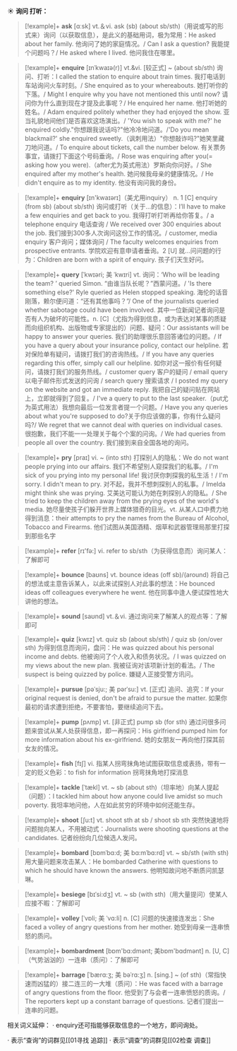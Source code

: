 ☀ <span class="category">**询问 打听：**</span>
>[!example]+ <span class="vocabulary">**ask**</span> [ɑːsk] 
> <span class="definition">vt.＆vi. ask (sb) (about sb/sth)（用说或写的形式来）询问（以获取信息），是此义的基础用词，极为常用：</span>He asked about her family. 他询问了她的家庭情况。/ Can I ask a question? 我能提个问题吗？/ He asked where I lived. 他问我住在哪里。
           
>[!example]+ <span class="vocabulary">**enquire**</span> [ɪnˈkwaɪə(r)]
> <span class="definition">vt.&vi. [较正式] ~ (about sb/sth) 询问、打听：</span>I called the station to enquire about train times. 我打电话到车站询问火车时刻。/ She enquired as to your whereabouts. 她打听你的下落。/ Might I enquire why you have not mentioned this until now? 请问你为什么直到现在才提及此事呢？/ He enquired her name. 他打听她的姓名。/ Adam enquired politely whether they had enjoyed the show. 亚当礼貌地间他们是否喜欢这场演出。/ 'You wish to speak with me?' he enquired coldly."你想跟我说话吗?"他冷冷地问道。/'Do you mean blackmail?' she enquired sweetly.（讽刺用法）"你想敲诈吗?"她笑里藏刀地问道。/ To enquire about tickets, call the number below. 有关票务事宜，请拨打下面这个号码垂询。/ Rose was enquiring after you(= asking how you were).（after尤为英式用法）罗斯向你问好。/ She enquired after my mother's health. 她问候我母亲的健康情况。/ He didn't enquire as to my identity. 他没有询问我的身份。

>[!example]+ <span class="vocabulary">**enquiry**</span> [ɪn'kwaɪərɪ]（美尤用inquiry）
> <span class="definition">n. 1 [C] enquiry (from sb) (about sb/sth) 询问或打听（关于…的信息）：</span>I’ll have to make a few enquiries and get back to you. 我得打听打听再给你答复。/ a telephone enquiry 电话查询 / We received over 300 enquiries about the job. 我们接到300多人次询问这份工作的情况。/ customer, media enquiry 客户询问；媒体询问 / The faculty welcomes enquiries from prospective entrants. 学院欢迎有意申请者垂询。<span class="definition">2 [U] 就…问问题的行为：</span>Children are born with a spirit of enquiry. 孩子们天生好问。
            
>[!example]+ <span class="vocabulary">**query**</span> [ˈkwɪəri; 美 ˈkwɪri]
> <span class="definition">vt. 询问：</span>‘Who will be leading the team? ’ queried Simon. “由谁当队长呢？”西蒙问道。/ 'Is there something else?' Ryle queried as Helen stopped speaking. 海伦的话音刚落，赖尔便问道：“还有其他事吗？”/ One of the journalists queried whether sabotage could have been involved. 其中一位新闻记者询问是否有人为破坏的可能性。<span class="definition">n. [C]（尤指为得到信息，或为表达对某事的质疑而向组织机构、出版物或专家提出的）问题、疑问：</span>Our assistants will be happy to answer your queries. 我们的助理很乐意回答诸位的问题。/ If you have a query about your insurance policy, contact our helpline. 若对保险单有疑问，请拨打我们的咨询热线。/ If you have any queries regarding this offer, simply call our helpline. 如你对这一报价有任何疑问，请拨打我们的服务热线。/ customer query 客户的疑问 / email query 以电子邮件形式发送的问询 / search query 搜索请求 / I posted my query on the website and got an immediate reply. 我把自己的疑问贴在网站上，立即就得到了回复。/ I've a query to put to the last speaker.（put尤为英式用法）我想向最后一位发言者提一个问题。/ Have you any queries about what you're supposed to do?关于你应该做的事，你有什么疑问吗?/ We regret that we cannot deal with queries on individual cases. 很抱歉，我们不能一一处理关于每个个案的问询。/ We had queries from people all over the country. 我们接到来自全国各地的询问。

>[!example]+ <span class="vocabulary">**pry**</span> [praɪ]
> <span class="definition">vi. ~ (into sth) 打探别人的隐私：</span>We do not want people prying into our affairs. 我们不希望别人窥探我们的私事。/ I'm sick of you prying into my personal life! 我讨厌你刺探我的私生活！/ I'm sorry. I didn't mean to pry. 对不起，我并不想刺探别人的私事。/ Imelda might think she was prying. 艾美达可能认为她在刺探别人的隐私。/ She tried to keep the children away from the prying eyes of the world's media. 她尽量使孩子们躲开世界上媒体猎奇的目光。<span class="definition">vt. 从某人口中费力地得到消息：</span>their attempts to pry the names from the Bureau of Alcohol, Tobacco and Firearms. 他们试图从美国酒精、烟草和武器管理局那里打探到那些名字

>[!example]+ <span class="vocabulary">**refer**</span> [rɪ'fə:] 
> <span class="definition">vi. refer to sb/sth（为获得信息而）询问某人：</span>了解即可

>[!example]+ <span class="vocabulary">**bounce**</span> [baʊns] 
> <span class="definition">vt. bounce ideas (off sb)/(around) 将自己的想法或主意告诉某人，以此来试探别人对此事的想法：</span>He bounced ideas off colleagues everywhere he went. 他在同事中逢人便试探性地大讲他的想法。

>[!example]+ <span class="vocabulary">**sound**</span> [saʊnd] 
> <span class="definition">vt.＆vi. 通过询问来了解某人的观点等：</span>了解即可

>[!example]+ <span class="vocabulary">**quiz**</span> [kwɪz] 
> <span class="definition">vt. quiz sb (about sb/sth) / quiz sb (on/over sth) 为得到信息而询问，盘问：</span>He was quizzed about his personal income and debts. 他被询问了个人收入和债务状况。/ I was quizzed on my views about the new plan. 我被征询对该项新计划的看法。/ The suspect is being quizzed by police. 嫌疑人正接受警方讯问。
           
>[!example]+ <span class="vocabulary">**pursue**</span> [pəˈsju:; 美 pərˈsu:]
> <span class="definition">vt. [正式] 追问、追究：</span>If your original request is denied, don't be afraid to pursue the matter. 如果你最初的请求遭到拒绝，不要害怕，要继续追问下去。

>[!example]+ <span class="vocabulary">**pump**</span> [pʌmp] 
> <span class="definition">vt. [非正式] pump sb (for sth) 通过问很多问题来尝试从某人处获得信息，即一再探问：</span>His girlfriend pumped him for more information about his ex-girlfriend. 她的女朋友一再向他打探其前女友的情况。

>[!example]+ <span class="vocabulary">**fish**</span> [fɪʃ] 
> <span class="definition">vi. 指某人拐弯抹角地试图获取信息或表扬，带有一定的贬义色彩：</span>to fish for information 拐弯抹角地打探消息
           
>[!example]+ <span class="vocabulary">**tackle**</span> [ˈtækl]
> <span class="definition">vt. ~ sb (about sth)（坦率地）向某人提起（问题）：</span>I tackled him about how anyone could live amidst so much poverty. 我坦率地问他，人在如此贫穷的环境中如何还能生存。

>[!example]+ <span class="vocabulary">**shoot**</span> [ʃu:t] 
> <span class="definition">vt. shoot sth at sb / shoot sb sth 突然快速地将问题抛向某人，不用被动式：</span>Journalists were shooting questions at the candidates. 记者纷纷向几位候选人发问。
           
>[!example]+ <span class="vocabulary">**bombard**</span> [bɒmˈbɑ:d; 美 bɑ:mˈbɑ:rd]
> <span class="definition">vt. ~ sb/sth (with sth) 用大量问题来攻击某人：</span>He bombarded Catherine with questions to which he should have known the answers. 他明知故问地不断质问凯瑟琳。
           
>[!example]+ <span class="vocabulary">**besiege**</span> [bɪˈsi:dʒ]
> <span class="definition">vt. ~ sb (with sth)（用大量提问）使某人应接不暇：</span>了解即可

>[!example]+ <span class="vocabulary">**volley**</span> [ˈvɒli; 美 ˈvɑ:li]
> <span class="definition">n. [C] 问题的快速接连发出：</span>She faced a volley of angry questions from her mother. 她受到母亲一连串愤怒的质问。

>[!example]+ <span class="vocabulary">**bombardment**</span> [bɒm'bɑ:dmənt; 美bɒm'bɑdmənt]
> <span class="definition">n. [U, C]（气势汹汹的）一连串（质问）：</span>了解即可
           
>[!example]+ <span class="vocabulary">**barrage**</span> [ˈbærɑ:ʒ; 美 bəˈrɑ:ʒ]
> <span class="definition">n. [sing.] ~ (of sth)（常指快速而凶猛的）接二连三的一大堆（质问）：</span>He was faced with a barrage of angry questions from the floor. 他受到了与会者一连串愤怒的质询。/ The reporters kept up a constant barrage of questions. 记者们提出一连串的问题。

相关词义延伸：
· enquiry还可指能够获取信息的一个地方，即问询处。

· 表示“查询”的词群见[[01寻找 追踪]]
· 表示“调查”的词群见[[02检查 调查]]
